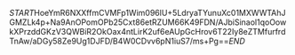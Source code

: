 $START$HoeYmR6NXXffmCVMFp1Wim096lU+5LdryaTYunuXc01MXWWTAhJGMZLk4p+Na9AnOPomOPb25Cxt86etRZUM66K49FDN/AJbiSinaol1qoOowkXPrzddGKzV3QWBiR2OkOax4ntLirK2uf6eAUpGcHrov6T22Iy8eZTMfurfrdTnAw/aDGy58Ze9Ug1DJFD/B4W0CDvv6pN1iuS7/ms+Pg==$END$